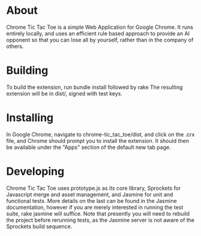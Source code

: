 # About #
Chrome Tic Tac Toe is a simple Web Application for Google Chrome. It runs entirely locally, and uses an efficient rule based approach to provide an AI opponent so that you can lose all by yourself, rather than in the company of others.

# Building #
To build the extension, run
    bundle install
followed by
    rake
The resulting extension will be in dist/, signed with test keys.

# Installing #
In Google Chrome, navigate to chrome-tic_tac_toe/dist, and click on the .crx file, and Chrome should prompt you to install the extension. It should then be available under the "Apps" section of the default new tab page.

# Developing #
Chrome Tic Tac Toe uses prototype.js as its core library, Sprockets for Javascript merge and asset management, 
and Jasmine for unit and functional tests. More details on the last can be found in the Jasmine documentation, 
however if you are merely interested in running the test suite, 
    rake jasmine
will suffice. Note that presently you will need to rebuild the project before rerunning tests, as the Jasmine server 
is not aware of the Sprockets build sequence.